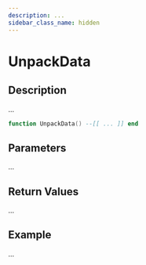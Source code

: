 ```yaml
---
description: ...
sidebar_class_name: hidden
---
```


# UnpackData

## Description

...

```lua
function UnpackData() --[[ ... ]] end
```

## Parameters

...

## Return Values

...

## Example

...

